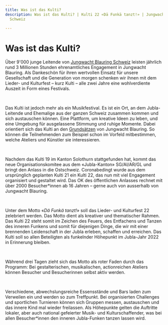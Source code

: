```yaml
---
title: Was ist das Kulti?
description: Was ist das Kulti? | Kulti 22 «Dä Funkä tanzt!» | Jungwacht Blauring
  Schweiz

---
```

# Was ist das Kulti?

Über 9'000 junge Leitende von [Jungwacht Blauring Schweiz](https://www.jubla.ch) leisten jährlich rund 3 Millionen Stunden ehrenamtliches Engagement in Jungwacht Blauring. Als Dankeschön für ihren wertvollen Einsatz für unsere Gesellschaft und die Generation von morgen schenken wir ihnen mit dem Lieder- und Kulturfest – kurz Kulti – alle zwei Jahre eine wohlverdiente Auszeit in Form eines Festivals.

<br />

Das Kulti ist jedoch mehr als ein Musikfestival. Es ist ein Ort, an dem Jubla-Leitende und Ehemalige aus der ganzen Schweiz zusammen kommen und sich austauschen können. Eine Plattform, um kreative Ideen zu leben, und eine Umgebung für ausgelassene Stimmung und ruhige Momente. Dabei orientiert sich das Kulti an den [Grundsätzen](https://www.jubla.ch/mitglieder/verband/leitbild/grundsaetze/ "Grundsätzen") von Jungwacht Blauring. So können die Teilnehmenden zum Beispiel schon im Vorfeld mitbestimmen, welche Ateliers und Künstler sie interessieren.

<br />

Nachdem das Kulti 19 im Kanton Solothurn stattgefunden hat, kommt das neue Organisationskomitee aus dem «Jubla-Kanton» SG/AI/AR/GL und bringt den Anlass in die Ostschweiz. Coronabedingt wurde aus dem ursprünglich geplanten Kulti 21 ein Kulti 22, das nun mit viel Engagement organisiert und gestaltet wird. Das OK des öffentlichen Anlasses rechnet mit über 2000 Besucher*innen ab 16 Jahren – gerne auch von ausserhalb von Jungwacht Blauring.

<br />

Unter dem Motto «_Dä Funkä tanzt!_» soll das Lieder- und Kulturfest 22 zelebriert werden. Das Motto dient als kreativer und thematischer Rahmen. Das Kulti 22 steht somit im Zeichen des Feuers, des Entfachens und Tanzen des inneren Funkens und somit für diejenigen Dinge, die wir mit einer brennenden Leidenschaft in der Jubla erleben, schaffen und erreichen. Das Kulti soll so allen Beteiligten als funkelnder Höhepunkt im Jubla-Jahr 2022 in Erinnerung bleiben.

<br />

Während drei Tagen zieht sich das Motto als roter Faden durch das Programm: Bei gestalterischen, musikalischen, actionreichen Ateliers können Besucher und Besucherinnen selbst aktiv werden.

<br />

Verschiedene, abwechslungsreiche Essensstände und Bars laden zum Verweilen ein und werden so zum Treffpunkt. Bei organisierten Challenges und sportlichen Turnieren können sich Gruppen messen, austauschen und das innere Kind mal wieder freilassen. Als Höhepunkte gelten die Auftritte lokaler, aber auch national gefeierter Musik- und Kulturschaffender, was bei allen Besucher*innen den inneren Jubla-Funken tanzen lassen wird.